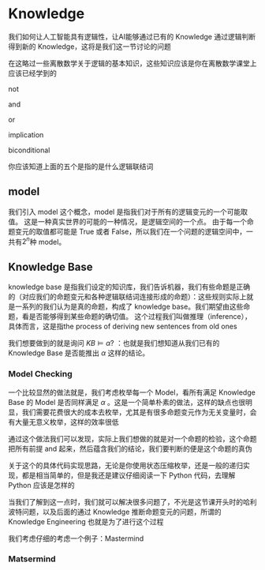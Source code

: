 # Knowledge 

我们如何让人工智能具有逻辑性，让AI能够通过已有的 Knowledge 通过逻辑判断得到新的 Knowledge，这将是我们这一节讨论的问题

在这略过一些离散数学关于逻辑的基本知识，这些知识应该是你在离散数学课堂上应该已经学到的

not

and

or

implication

biconditional

你应该知道上面的五个是指的是什么逻辑联结词

 ## model

我们引入 model 这个概念，model 是指我们对于所有的逻辑变元的一个可能取值。 这是一种真实世界的可能的一种情况，是逻辑空间的一个点。 由于每一个命题变元的取值都可能是 True 或者 False，所以我们在一个问题的逻辑空间中，一共有$2^n$种 model。

## Knowledge Base

knowledge base 是指我们设定的知识库，我们告诉机器，我们有些命题是正确的（对应我们的命题变元和各种逻辑联结词连接形成的命题）：这些规则实际上就是一系列的我们认为是真的命题，构成了 knowledge base。我们期望由这些命题，看是否能够得到某些命题的确切值。 这个过程我们叫做推理（inference），具体而言，这是指the process of  deriving new sentences from old ones

我们想要做到的就是询问 $KB \vDash \alpha ?$ ：也就是我们想知道从我们已有的 Knowledge Base 是否能推出 $\alpha$  这样的结论。

### Model Checking

一个比较显然的做法就是，我们考虑枚举每一个 Model，看所有满足 Knowledge Base 的 Model 是否同样满足 $\alpha$ 。这是一个简单朴素的做法，这样的缺点也很明显，我们需要花费很大的成本去枚举，尤其是有很多命题变元作为无关变量时，会有大量无意义枚举，这样的效率很低

通过这个做法我们可以发现，实际上我们想做的就是对一个命题的检验，这个命题把所有前提 and 起来，然后蕴含我们的结论，我们要判断的便是这个命题的真伪

关于这个的具体代码实现思路，无论是你使用状态压缩枚举，还是一般的递归实现，都是相当简单的，但是我还是建议仔细阅读一下 Python 代码，去理解 Python 应该是怎样的

当我们了解到这一点时，我们就可以解决很多问题了，不光是这节课开头时的哈利波特问题，以及后面的通过 Knowledge 推断命题变元的问题，所谓的Knowledge Engineering 也就是为了进行这个过程

我们考虑仔细的考虑一个例子：Mastermind

### Matsermind

